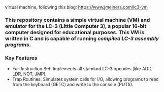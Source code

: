 virtual machine, following this blog: https://www.jmeiners.com/lc3-vm

<h3>This repository contains a simple virtual machine (VM) and emulator for the LC-3 (Little Computer 3), a popular 16-bit computer designed for educational purposes. This VM is written in C and is capable of running <i>compiled LC-3 assembly programs</i>.</h3>

<h3>Key Features</h3>
<ul>
<li>Full Instruction Set: Implements all standard LC-3 opcodes (like ADD, LDR, NOT, JMP).</li>

<li>Trap Routines: Simulates system calls for I/O, allowing programs to read from the keyboard (GETC) and write to the console (PUTS).</li>
</ul>
